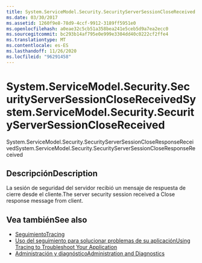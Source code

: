 ```yaml
---
title: System.ServiceModel.Security.SecurityServerSessionCloseReceived
ms.date: 03/30/2017
ms.assetid: 1260f9e8-78d9-4ccf-9912-3189ff5951e0
ms.openlocfilehash: a0eae32c5cb51a358bea241e5ceb5d9a7ea2ecc0
ms.sourcegitcommit: bc293b14af795e0e999e3304dd40c0222cf2ffe4
ms.translationtype: MT
ms.contentlocale: es-ES
ms.lasthandoff: 11/26/2020
ms.locfileid: "96291458"
---
```

# <a name="systemservicemodelsecuritysecurityserversessionclosereceived"></a><span data-ttu-id="dcbc6-102">System.ServiceModel.Security.SecurityServerSessionCloseReceived</span><span class="sxs-lookup"><span data-stu-id="dcbc6-102">System.ServiceModel.Security.SecurityServerSessionCloseReceived</span></span>

<span data-ttu-id="dcbc6-103">System.ServiceModel.Security.SecurityServerSessionCloseResponseReceived</span><span class="sxs-lookup"><span data-stu-id="dcbc6-103">System.ServiceModel.Security.SecurityServerSessionCloseResponseReceived</span></span>  
  
## <a name="description"></a><span data-ttu-id="dcbc6-104">Descripción</span><span class="sxs-lookup"><span data-stu-id="dcbc6-104">Description</span></span>  

 <span data-ttu-id="dcbc6-105">La sesión de seguridad del servidor recibió un mensaje de respuesta de cierre desde el cliente.</span><span class="sxs-lookup"><span data-stu-id="dcbc6-105">The server security session received a Close response message from client.</span></span>  
  
## <a name="see-also"></a><span data-ttu-id="dcbc6-106">Vea también</span><span class="sxs-lookup"><span data-stu-id="dcbc6-106">See also</span></span>

- [<span data-ttu-id="dcbc6-107">Seguimiento</span><span class="sxs-lookup"><span data-stu-id="dcbc6-107">Tracing</span></span>](index.md)
- [<span data-ttu-id="dcbc6-108">Uso del seguimiento para solucionar problemas de su aplicación</span><span class="sxs-lookup"><span data-stu-id="dcbc6-108">Using Tracing to Troubleshoot Your Application</span></span>](using-tracing-to-troubleshoot-your-application.md)
- [<span data-ttu-id="dcbc6-109">Administración y diagnóstico</span><span class="sxs-lookup"><span data-stu-id="dcbc6-109">Administration and Diagnostics</span></span>](../index.md)
